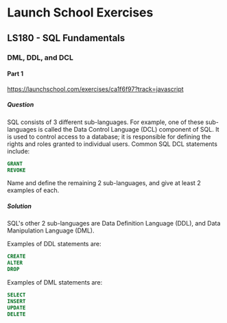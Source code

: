 # Launch School Exercises

## LS180 - SQL Fundamentals

### DML, DDL, and DCL

#### Part 1

<https://launchschool.com/exercises/ca1f6f97?track=javascript>

##### Question

SQL consists of 3 different sub-languages. For example, one of these
sub-languages is called the Data Control Language (DCL) component of SQL. It is
used to control access to a database; it is responsible for defining the rights
and roles granted to individual users. Common SQL DCL statements include:

```sql
GRANT
REVOKE
```

Name and define the remaining 2 sub-languages, and give at least 2 examples of each.

##### Solution

SQL's other 2 sub-languages are Data Definition Language (DDL), and Data
Manipulation Language (DML).

Examples of DDL statements are:

```sql
CREATE
ALTER
DROP
```

Examples of DML statements are:

```sql
SELECT
INSERT
UPDATE
DELETE
```

